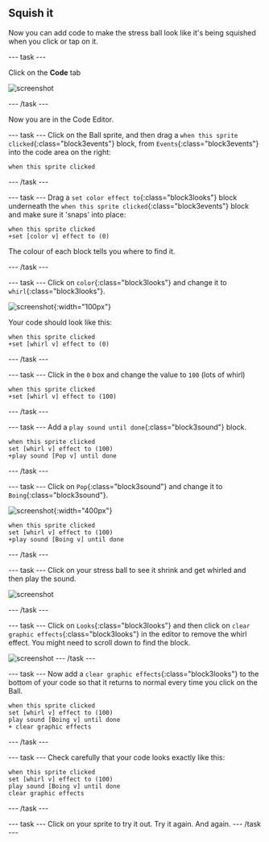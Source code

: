 ## Squish it
Now you can add code to make the stress ball look like it's being squished when you click or tap on it. 

--- task ---

Click on the **Code** tab

![screenshot](images/balls-code.png)

--- /task ---

Now you are in the Code Editor.

--- task ---
Click on the Ball sprite, and then drag a `when this sprite clicked`{:class="block3events"} block, from `Events`{:class="block3events"} into the code area on the right:

```blocks3
when this sprite clicked
```

--- /task ---

--- task ---
Drag a `set color effect to`{:class="block3looks"} block underneath the `when this sprite clicked`{:class="block3events"} block and make sure it 'snaps' into place: 

```blocks3
when this sprite clicked
+set [color v] effect to (0)
```

The colour of each block tells you where to find it. 

--- /task ---

--- task ---
Click on `color`{:class="block3looks"} and change it to `whirl`{:class="block3looks"}.

![screenshot](images/balls-color-whirl.png){:width="100px"}

Your code should look like this:

```blocks3
when this sprite clicked
+set [whirl v] effect to (0)
```

--- /task ---

--- task ---
Click in the `0` box and change the value to `100` (lots of whirl)

```blocks3
when this sprite clicked
+set [whirl v] effect to (100)
```
--- /task ---

--- task ---
Add a `play sound until done`{:class="block3sound"} block.

```blocks3
when this sprite clicked
set [whirl v] effect to (100)
+play sound [Pop v] until done
```
--- /task ---

--- task ---
Click on `Pop`{:class="block3sound"} and change it to `Boing`{:class="block3sound"}.

![screenshot](images/balls-pop-boing.png){:width="400px"}

```blocks3
when this sprite clicked
set [whirl v] effect to (100)
+play sound [Boing v] until done
```
--- /task ---

--- task ---
Click on your stress ball to see it shrink and get whirled and then play the sound.

![screenshot](images/balls-effect.png)

--- /task ---

--- task ---
Click on `Looks`{:class="block3looks"} and then click on `clear graphic effects`{:class="block3looks"} in the editor to remove the whirl effect. You might need to scroll down to find the block.

![screenshot](images/balls-clear-graphic-effects.png)
--- /task ---

--- task ---
Now add a `clear graphic effects`{:class="block3looks"} to the bottom of your code so that it returns to normal every time you click on the Ball. 

```blocks3
when this sprite clicked
set [whirl v] effect to (100)
play sound [Boing v] until done
+ clear graphic effects
```
--- /task ---

--- task ---
Check carefully that your code looks exactly like this:

```blocks3
when this sprite clicked
set [whirl v] effect to (100)
play sound [Boing v] until done
clear graphic effects
```

--- /task ---

--- task ---
Click on your sprite to try it out. Try it again. And again. 
--- /task ---

